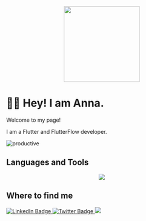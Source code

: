 <div id="header" align="center">
  <img src="https://media.giphy.com/media/1NYkJ0wTvncdXV5dN5/giphy.gif" width="200"/>
</div>

# 🐱‍💻 Hey! I am Anna.

Welcome to my page!

I am a Flutter and FlutterFlow developer.

![productive](https://user-images.githubusercontent.com/107339701/211189626-a35567a0-f9de-4be1-a2bd-ae8c9cf12eca.gif)

## Languages and Tools

<p align="center">
  <a href="https://skillicons.dev">
    <img src="https://skillicons.dev/icons?i=dart,flutter,figma,firebase,docker,git,linux,py,r,tensorflow,vscode,androidstudio&perline=4" />
  </a>
</p>


## Where to find me

<div id="badges">
  <a href="https://www.linkedin.com/in/chrombio/">
    <img src="https://img.shields.io/badge/LinkedIn-blue?style=for-the-badge&logo=linkedin&logoColor=white" alt="LinkedIn Badge"/>
  </a>
  <a href="https://twitter.com/chrombio2001">
    <img src="https://img.shields.io/badge/Twitter-blue?style=for-the-badge&logo=twitter&logoColor=white" alt="Twitter Badge"/>
  </a>
  <a href="https://t.me/chrombio">
    <img src="https://img.shields.io/badge/Telegram-blue?logo=telegram&logoColor=white&style=for-the-badge"/>
  </a>
</div>

